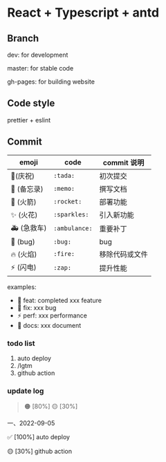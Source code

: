 # React + Typescript + antd

## Branch

dev: for development

master: for stable code

gh-pages: for building website

## Code style

prettier + eslint

## Commit

| emoji       | code          | commit 说明    |
| ----------- | ------------- | -------------- |
| 🎉(庆祝)    | `:tada:`      | 初次提交       |
| 📝 (备忘录) | `:memo:`      | 撰写文档       |
| 🚀 (火箭)   | `:rocket:`    | 部署功能       |
| ✨ (火花)   | `:sparkles:`  | 引入新功能     |
| 🚑 (急救车) | `:ambulance:` | 重要补丁       |
| 🐛 (bug)    | `:bug:`       | bug            |
| 🔥 (火焰)   | `:fire:`      | 移除代码或文件 |
| ⚡ (闪电)   | `:zap:`       | 提升性能       |

examples:

- :rocket: feat: completed xxx feature
- :bug: fix: xxx bug
- :zap: perf: xxx performance
- :memo: docs: xxx document

### todo list

1. auto deploy
2. /lgtm
3. github action

### update log

> 🟠 [80%]
> 🟡 [30%]

一、2022-09-05

✅ [100%] auto deploy

🟡 [30%] github action

